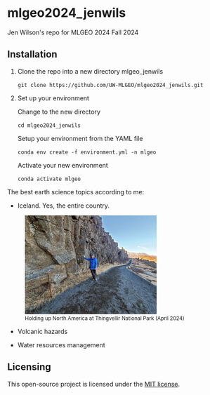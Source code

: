 # mlgeo2024_jenwils
Jen Wilson's repo for MLGEO 2024 Fall 2024

## Installation 

1. Clone the repo into a new directory mlgeo_jenwils
    ```
    git clone https://github.com/UW-MLGEO/mlgeo2024_jenwils.git
    ```
2. Set up your environment
   
    Change to the new directory
    ```
    cd mlgeo2024_jenwils
    ```
    Setup your environment from the YAML file
    ```
    conda env create -f environment.yml -n mlgeo
    ```
    Activate your new environment
    ```
    conda activate mlgeo
    ```

The best earth science topics according to me:

- Iceland. Yes, the entire country.
<figure>
    <img src="images/iceland.jpg" alt="Iceland" width="300" style="vertical-align: top;"/>
    <figcaption><small>Holding up North America at Thingvellir National Park (April 2024)</small></figcaption>
</figure>

- Volcanic hazards

- Water resources management

## Licensing
This open-source project is licensed under the [MIT license](https://opensource.org/license/MIT).